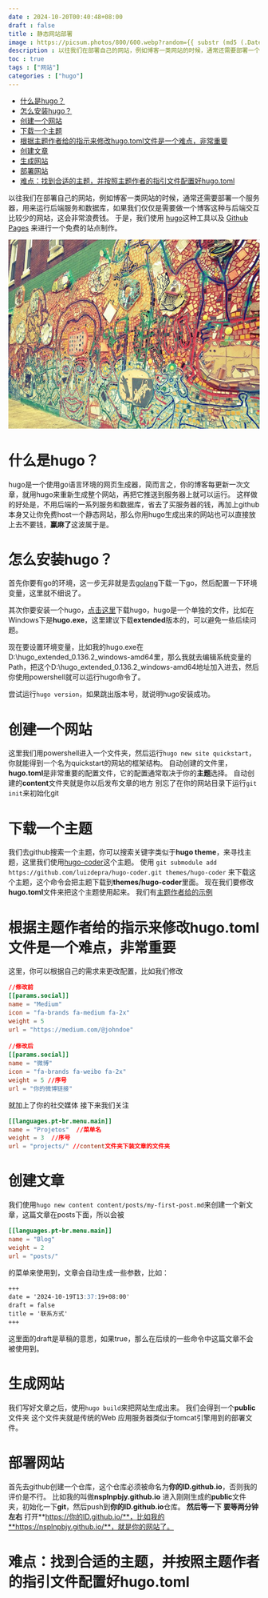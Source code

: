 ```yaml
---
date : 2024-10-20T00:40:48+08:00
draft : false
title : 静态网站部署
image : https://picsum.photos/800/600.webp?random={{ substr (md5 (.Date)) 4 8 }}
description : 以往我们在部署自己的网站，例如博客一类网站的时候，通常还需要部署一个服务器，用来运行后端服务和数据库，如果我们仅仅是需要做一个博客这种与后端交互比较少的网站，这会非常浪费钱。
toc : true
tags : ["网站"]
categories : ["hugo"]
---
```


- [什么是hugo？](#什么是hugo)
- [怎么安装hugo？](#怎么安装hugo)
- [创建一个网站](#创建一个网站)
- [下载一个主题](#下载一个主题)
- [根据主题作者给的指示来修改hugo.toml文件是一个难点，非常重要](#根据主题作者给的指示来修改hugotoml文件是一个难点非常重要)
- [创建文章](#创建文章)
- [生成网站](#生成网站)
- [部署网站](#部署网站)
- [难点：找到合适的主题，并按照主题作者的指引文件配置好hugo.toml](#难点找到合适的主题并按照主题作者的指引文件配置好hugotoml)


以往我们在部署自己的网站，例如博客一类网站的时候，通常还需要部署一个服务器，用来运行后端服务和数据库，如果我们仅仅是需要做一个博客这种与后端交互比较少的网站，这会非常浪费钱。
于是，我们使用 [hugo](https://gohugo.io/ "hugo官方网站")这种工具以及 [Github Pages](https://github.com "github") 来进行一个免费的站点制作。

![配图](../img/philly-magic-garden.9c0b4415.jpg "配图")


# 什么是hugo？
hugo是一个使用go语言环境的网页生成器，简而言之，你的博客每更新一次文章，就用hugo来重新生成整个网站，再把它推送到服务器上就可以运行。
这样做的好处是，不用后端的一系列服务和数据库，省去了买服务器的钱，再加上github本身又让你免费host一个静态网站，那么你用hugo生成出来的网站也可以直接放上去不要钱，**赢麻了**这波属于是。

# 怎么安装hugo？
首先你要有go的环境，这一步无非就是去[golang](https://go.dev/ "golang")下载一下go，然后配置一下环境变量，这里就不细说了。

其次你要安装一个hugo，[点击这里](https://github.com/gohugoio/hugo/releases "hugo下载")下载hugo，hugo是一个单独的文件，比如在Windows下是**hugo.exe**，这里建议下载**extended**版本的，可以避免一些后续问题。

现在要设置环境变量，比如我的hugo.exe在D:\hugo_extended_0.136.2_windows-amd64里，那么我就去编辑系统变量的Path，把这个D:\hugo_extended_0.136.2_windows-amd64地址加入进去，然后你使用powershell就可以运行hugo命令了。

尝试运行`hugo version`，如果跳出版本号，就说明hugo安装成功。

# 创建一个网站

这里我们用powershell进入一个文件夹，然后运行`hugo new site quickstart`，你就能得到一个名为quickstart的网站的框架结构。
自动创建的文件里，**hugo.toml**是非常重要的配置文件，它的配置通常取决于你的**主题**选择。
自动创建的**content**文件夹就是你以后发布文章的地方
别忘了在你的网站目录下运行`git init`来初始化git

# 下载一个主题

我们去github搜索一个主题，你可以搜索关键字类似于**hugo theme**，来寻找主题，这里我们使用[hugo-coder](https://github.com/luizdepra/hugo-coder "coder")这个主题。
使用
`git submodule add https://github.com/luizdepra/hugo-coder.git themes/hugo-coder`
来下载这个主题，这个命令会把主题下载到**themes/hugo-coder**里面。
现在我们要修改**hugo.toml**文件来把这个主题使用起来。
我们有[主题作者给的示例](https://github.com/luizdepra/hugo-coder/blob/main/exampleSite/hugo.toml "示例")

# 根据主题作者给的指示来修改hugo.toml文件是一个难点，非常重要

这里，你可以根据自己的需求来更改配置，比如我们修改
~~~toml
//修改前
[[params.social]]
name = "Medium"
icon = "fa-brands fa-medium fa-2x"
weight = 5
url = "https://medium.com/@johndoe"

//修改后
[[params.social]]
name = "微博"
icon = "fa-brands fa-weibo fa-2x"
weight = 5 //序号
url = "你的微博链接"
~~~
就加上了你的社交媒体
接下来我们关注
~~~toml
[[languages.pt-br.menu.main]]
name = "Projetos"  //菜单名
weight = 3  //序号
url = "projects/" //content文件夹下装文章的文件夹
~~~

# 创建文章
我们使用`hugo new content content/posts/my-first-post.md`来创建一个新文章，这篇文章在posts下面，所以会被
~~~toml
[[languages.pt-br.menu.main]]
name = "Blog"
weight = 2
url = "posts/"
~~~
的菜单来使用到，文章会自动生成一些参数，比如：
~~~md
+++
date = '2024-10-19T13:37:19+08:00'
draft = false
title = '联系方式'
+++
~~~
这里面的draft是草稿的意思，如果true，那么在后续的一些命令中这篇文章不会被使用到。

# 生成网站
我们写好文章之后，使用`hugo build`来把网站生成出来。
我们会得到一个**public**文件夹
这个文件夹就是传统的Web 应用服务器类似于tomcat引擎用到的部署文件。

# 部署网站
首先去github创建一个仓库，这个仓库必须被命名为**你的ID.github.io**，否则我的评价是不行。
比如我的叫做**nsplnpbjy.github.io**
进入刚刚生成的**public**文件夹，初始化一下**git**，然后push到**你的ID.github.io**仓库。
**然后等一下**
**要等两分钟左右**
打开**https://你的ID.github.io/**，比如我的**https://nsplnpbjy.github.io/**，就是你的网站了。

# 难点：找到合适的主题，并按照主题作者的指引文件配置好hugo.toml
